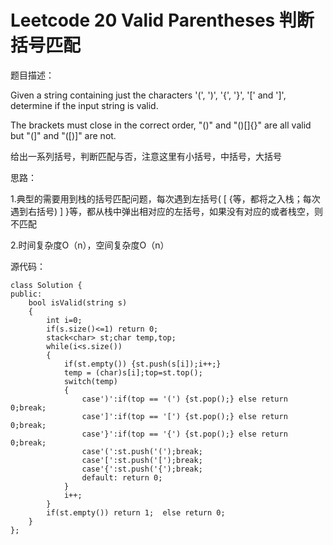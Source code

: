# Leetcode 20 Valid Parentheses 判断括号匹配
题目描述：

Given a string containing just the characters '(', ')', '{', '}', '[' and ']', determine if the input string is valid.

The brackets must close in the correct order, "()" and "()[]{}" are all valid but "(]" and "([)]" are not.

给出一系列括号，判断匹配与否，注意这里有小括号，中括号，大括号

思路：

1.典型的需要用到栈的括号匹配问题，每次遇到左括号( [ {等，都将之入栈；每次遇到右括号) ] }等，都从栈中弹出相对应的左括号，如果没有对应的或者栈空，则不匹配

2.时间复杂度O（n），空间复杂度O（n）

源代码：
```
class Solution {  
public:  
    bool isValid(string s)   
    {  
        int i=0;  
        if(s.size()<=1) return 0;  
        stack<char> st;char temp,top;  
        while(i<s.size())  
        {  
            if(st.empty()) {st.push(s[i]);i++;}  
            temp = (char)s[i];top=st.top();  
            switch(temp)  
            {  
                case')':if(top == '(') {st.pop();} else return 0;break;  
                case']':if(top == '[') {st.pop();} else return 0;break;  
                case'}':if(top == '{') {st.pop();} else return 0;break;  
                case'(':st.push('(');break;  
                case'[':st.push('[');break;  
                case'{':st.push('{');break;  
                default: return 0;  
            }  
            i++;  
        }  
        if(st.empty()) return 1;  else return 0;  
    }  
};  
```
